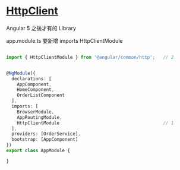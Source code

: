 # [HttpClient](https://angular.io/guide/http)

Angular 5 之後才有的 Library

app.module.ts 要新增 imports HttpClientModule

```typescript

import { HttpClientModule } from '@angular/common/http';   // 2


@NgModule({
  declarations: [
    AppComponent,
    HomeComponent,
    OrderListComponent
  ],
  imports: [
    BrowserModule,
    AppRoutingModule,
    HttpClientModule                                       // 1
  ],
  providers: [OrderService],
  bootstrap: [AppComponent]
})
export class AppModule {

}
```
